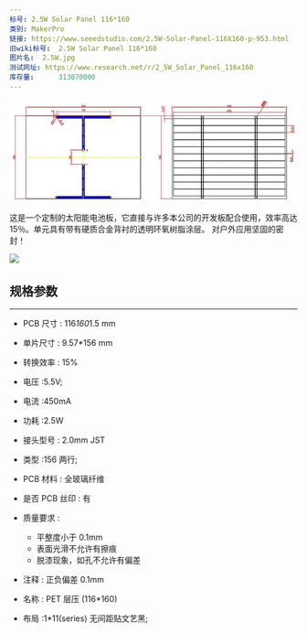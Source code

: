 ```yaml
---
标号: 2.5W Solar Panel 116*160
类别: MakerPro
链接: https://www.seeedstudio.com/2.5W-Solar-Panel-116X160-p-953.html
旧wiki标号:  2.5W Solar Panel 116*160
图片名:  2.5W.jpg
测试网址: https://www.research.net/r/2_5W_Solar_Panel_116x160
库存量:      313070000
---
```

![](https://github.com/SeeedDocument/2.5W_Solar_Panel_116x160/raw/master/img/2.5W.jpg)

这是一个定制的太阳能电池板，它直接与许多本公司的开发板配合使用，效率高达 15％。单元具有带有硬质合金背衬的透明环氧树脂涂层。 对户外应用坚固的密封！

[![](https://github.com/SeeedDocument/wiki_chinese/raw/master/docs/images/click_to_buy.PNG)](https://item.taobao.com/item.htm?spm=a1z10.3-c.w4002-11172317909.10.54b98370LVsMYC&id=534128768095)

##   规格参数
---
*   PCB 尺寸 : 116*160*1.5 mm

*   单片尺寸 : 9.57*156 mm

*   转换效率 : 15%

*   电压 :5.5V;

*   电流 :450mA

*   功耗 :2.5W

*   接头型号 : 2.0mm JST

*   类型 :156 两行;

*   PCB 材料 : 全玻璃纤维

*   是否 PCB 丝印 : 有

*   质量要求 :

    *   平整度小于 0.1mm
    *   表面光滑不允许有擦痕
    *   脱漆现象，如孔不允许有偏差

*   注释 : 正负偏差 0.1mm

*   名称 : PET 层压 (116*160)

*   布局 :1*11(series) 无间距贴文艺黑;
